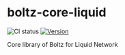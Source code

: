 # boltz-core-liquid

![CI status](https://github.com/vulpemventures/boltz-core-liquid/actions/workflows/ci.yml/badge.svg)
[![Version](http://img.shields.io/npm/v/boltz-core-liquid.svg)](https://www.npmjs.com/package/boltz-core-liquid)

Core library of Boltz for Liquid Network
